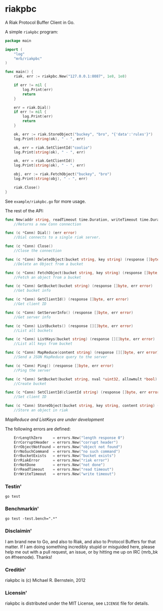 riakpbc
=======

A Riak Protocol Buffer Client in Go.

A simple `riakpbc` program:

```go
package main

import (
	"log"
	"mrb/riakpbc"
)

func main() {
	riak, err := riakpbc.New("127.0.0.1:8087", 1e8, 1e8)

	if err != nil {
		log.Print(err)
		return
	}

	err = riak.Dial()
	if err != nil {
		log.Print(err)
		return
	}

	ok, err := riak.StoreObject("buckey", "bro", "{'data':'rules'}")
	log.Print(string(ok), " - ", err)

	ok, err = riak.SetClientId("coolio")
	log.Print(string(ok), " - ", err)

	ok, err = riak.GetClientId()
	log.Print(string(ok), " - ", err)

	obj, err := riak.FetchObject("buckey", "bro")
	log.Print(string(obj), " - ", err)

	riak.Close()
}
```

See `example/riakpbc.go` for more usage.

The rest of the API:

```go
func New(addr string, readTimeout time.Duration, writeTimeout time.Duration) (*Conn, error)
    //Returns a new Conn connection

func (c *Conn) Dial() (err error)
    //Dial connects to a single riak server.

func (c *Conn) Close()
    //Close the connection

func (c *Conn) DeleteObject(bucket string, key string) (response []byte, err error)
    //Delete an Object from a bucket

func (c *Conn) FetchObject(bucket string, key string) (response []byte, err error)
    //Fetch an object from a bucket

func (c *Conn) GetBucket(bucket string) (response []byte, err error)
    //Get bucket info

func (c *Conn) GetClientId() (response []byte, err error)
    //Get client ID

func (c *Conn) GetServerInfo() (response []byte, err error)
    //Get server info

func (c *Conn) ListBuckets() (response [][]byte, err error)
    //List all buckets

func (c *Conn) ListKeys(bucket string) (response [][]byte, err error)
    //List all keys from bucket

func (c *Conn) MapReduce(content string) (response [][]byte, err error)
    //Send a JSON MapReduce query to the server

func (c *Conn) Ping() (response []byte, err error)
    //Ping the server

func (c *Conn) SetBucket(bucket string, nval *uint32, allowmult *bool) (response []byte, err error)
    //Create bucket

func (c *Conn) SetClientId(clientId string) (response []byte, err error)
    //Set client ID

func (c *Conn) StoreObject(bucket string, key string, content string) (response []byte, err error)
    //Store an object in riak
```

_MapReduce and ListKeys are under development_

The following errors are defined:

```go
	ErrLengthZero     = errors.New("length response 0")
	ErrCorruptHeader  = errors.New("corrupt header")
	ErrObjectNotFound = errors.New("object not found")
	ErrNoSuchCommand  = errors.New("no such command")
	ErrBucketExists   = errors.New("bucket exists")
	ErrRiakError      = errors.New("riak error")
	ErrNotDone        = errors.New("not done")
	ErrReadTimeout    = errors.New("read timeout")
	ErrWriteTimeout   = errors.New("write timeout")
```
### Testin'

`go test`

### Benchmarkin'

`go test -test.bench=".*"`

### Disclaimin'

I am brand new to Go, and also to Riak, and also to Protocol Buffers for that matter. If I am doing something incredibly stupid or misguided here, please help me out with a pull request, an issue, or by hitting me up on IRC (mrb_bk on #freenode). Thanks!

### Creditin'

riakpbc is (c) Michael R. Bernstein, 2012

### Licensin'

riakpbc is distributed under the MIT License, see `LICENSE` file for details.
